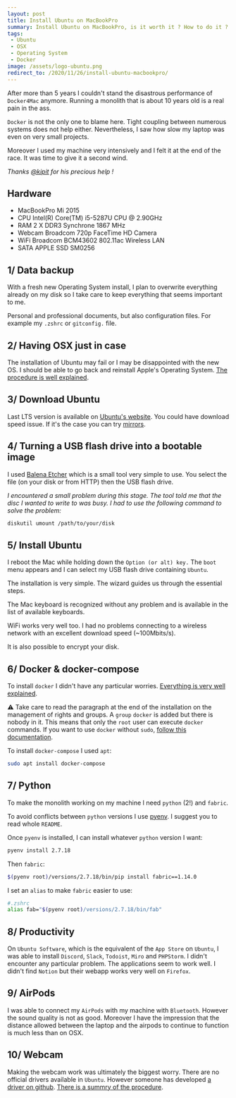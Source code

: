 ```yaml
---
layout: post
title: Install Ubuntu on MacBookPro
summary: Install Ubuntu on MacBookPro, is it worth it ? How to do it ?
tags:
 - Ubuntu
 - OSX
 - Operating System
 - Docker
image: /assets/logo-ubuntu.png
redirect_to: /2020/11/26/install-ubuntu-macbookpro/
---
```


After more than 5 years I couldn't stand the disastrous performance of `Docker4Mac` anymore. Running a monolith that is about 10 years old is a real pain in the ass.

`Docker` is not the only one to blame here. Tight coupling between numerous systems does not help either. Nevertheless, I saw how slow my laptop was even on very small projects.

Moreover I used my machine very intensively and I felt it at the end of the race. It was time to give it a second wind.


*Thanks [@kipit](https://twitter.com/rcasagraude) for his precious help !*

## Hardware

- MacBookPro Mi 2015
- CPU Intel(R) Core(TM) i5-5287U CPU @ 2.90GHz
- RAM 2 X DDR3 Synchrone 1867 MHz
- Webcam Broadcom 720p FaceTime HD Camera
- WiFi Broadcom BCM43602 802.11ac Wireless LAN
- SATA APPLE SSD SM0256

## 1/ Data backup

With a fresh new Operating System install,  I plan to overwrite everything already on my disk so I take care to keep everything that seems important to me.

Personal and professional documents, but also configuration files. For example my `.zshrc` or `gitconfig.` file.

## 2/ Having OSX just in case

The installation of Ubuntu may fail or I may be disappointed with the new OS.
I should be able to go back and reinstall Apple's Operating System.
[The procedure is well explained](https://support.apple.com/en-us/HT201372).

## 3/ Download Ubuntu

Last LTS version is available on [Ubuntu's website](https://ubuntu.com/download/desktop).
You could have download speed issue. If it's the case you can try [mirrors](https://launchpad.net/ubuntu/+cdmirrors).


## 4/ Turning a USB flash drive into a bootable image

I used [Balena Etcher](https://www.balena.io/etcher/) which is a small tool very simple to use.
You select the file (on your disk or from HTTP) then the USB flash drive.


*I encountered a small problem during this stage. The tool told me that the disc I wanted to write to was busy. I had to use the following command to solve the problem:*

```bash
diskutil umount /path/to/your/disk
```

## 5/ Install Ubuntu

I reboot the Mac while holding down the `Option (or alt) key.` The `boot` menu appears and I can select my USB flash drive containing `Ubuntu`.

The installation is very simple. The wizard guides us through the essential steps.

The Mac keyboard is recognized without any problem and is available in the list of available keyboards.

WiFi works very well too. I had no problems connecting to a wireless network with an excellent download speed (\~100Mbits/s).

It is also possible to encrypt your disk.


## 6/ Docker & docker-compose

To install `docker` I didn't have any particular worries. [Everything is very well explained](https://docs.docker.com/engine/install/ubuntu/#install-using-the-repository).



⚠️ Take care to read the paragraph at the end of the installation on the management of rights and groups. A `group` `docker` is added but there is nobody in it. This means that only the `root` user can execute `docker` commands. If you want to use `docker` without `sudo`, [follow this documentation](https://docs.docker.com/engine/install/linux-postinstall/).

To install `docker-compose` I used `apt`:

```bash
sudo apt install docker-compose
```

## 7/ Python

To make the monolith working on my machine I need `python` (2!) and `fabric`.

To avoid conflicts between `python` versions I use [pyenv](https://github.com/pyenv/pyenv#the-automatic-installer). I suggest you to read whole `README`.

Once `pyenv` is installed, I can install whatever `python` version I want:

```bash
pyenv install 2.7.18
```

Then `fabric`:

```bash
$(pyenv root)/versions/2.7.18/bin/pip install fabric==1.14.0
```

I set an `alias` to make `fabric` easier to use:

```bash
#.zshrc
alias fab="$(pyenv root)/versions/2.7.18/bin/fab"
```

## 8/ Productivity

On `Ubuntu Software`, which is the equivalent of the `App Store` on `Ubuntu`, I was able to install `Discord`, `Slack`, `Todoist`, `Miro` and `PHPStorm`. I didn't encounter any particular problem. The applications seem to work well. I didn't find `Notion` but their webapp works very well on `Firefox`.

## 9/ AirPods

I was able to connect my `AirPods` with my machine with `Bluetooth`. However the sound quality is not as good. Moreover I have the impression that the distance allowed between the laptop and the airpods to continue to function is much less than on OSX. 

## 10/ Webcam

Making the webcam work was ultimately the biggest worry. There are no official drivers available in `Ubuntu`. However someone has developed [a driver on github](https://github.com/patjak/bcwc_pcie/wiki/Get-Started). [There is a summry of the procedure](https://askubuntu.com/a/1215628).